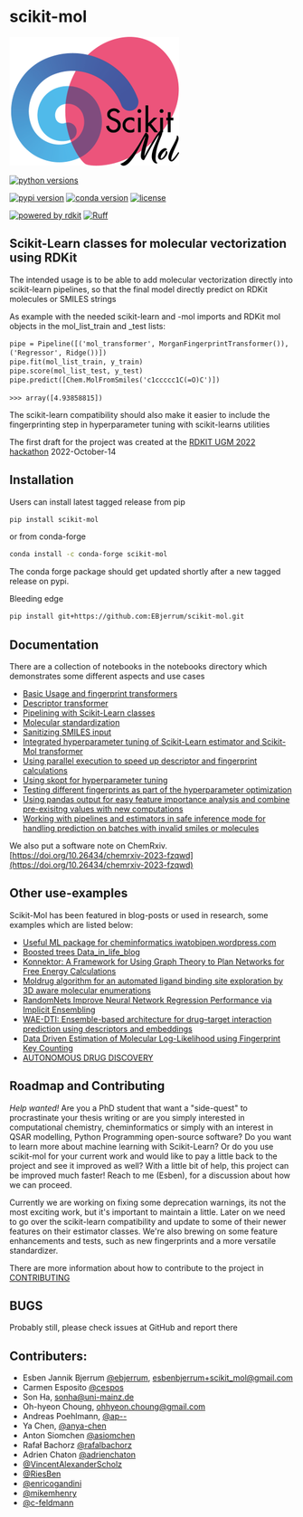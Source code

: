 # scikit-mol


<img src="https://github.com/EBjerrum/scikit-mol/blob/30c74b3648c0087bdb1b659bc67ba757d7498e9a/ressources/logo/ScikitMol_Logo_LightBG_300px.png?raw=true" alt="Fancy logo">

[![python versions](https://shields.io/badge/python-3.9%20%7C%203.10%20%7C%203.11%20%7C%203.12%20%7C%203.13-blue)]()

[![pypi version](https://img.shields.io/pypi/v/scikit-mol.svg)](https://pypi.org/project/scikit-mol/)
[![conda version](https://img.shields.io/conda/vn/conda-forge/scikit-mol.svg)](https://anaconda.org/conda-forge/scikit-mol)
[![license](https://img.shields.io/pypi/l/scikit-mol)](#)

[![powered by rdkit](https://img.shields.io/badge/Powered%20by-RDKit-3838ff.svg?logo=data:image/png;base64,iVBORw0KGgoAAAANSUhEUgAAABAAAAAQBAMAAADt3eJSAAAABGdBTUEAALGPC/xhBQAAACBjSFJNAAB6JgAAgIQAAPoAAACA6AAAdTAAAOpgAAA6mAAAF3CculE8AAAAFVBMVEXc3NwUFP8UPP9kZP+MjP+0tP////9ZXZotAAAAAXRSTlMAQObYZgAAAAFiS0dEBmFmuH0AAAAHdElNRQfmAwsPGi+MyC9RAAAAQElEQVQI12NgQABGQUEBMENISUkRLKBsbGwEEhIyBgJFsICLC0iIUdnExcUZwnANQWfApKCK4doRBsKtQFgKAQC5Ww1JEHSEkAAAACV0RVh0ZGF0ZTpjcmVhdGUAMjAyMi0wMy0xMVQxNToyNjo0NyswMDowMDzr2J4AAAAldEVYdGRhdGU6bW9kaWZ5ADIwMjItMDMtMTFUMTU6MjY6NDcrMDA6MDBNtmAiAAAAAElFTkSuQmCC)](https://www.rdkit.org/)
[![Ruff](https://img.shields.io/endpoint?url=https://raw.githubusercontent.com/astral-sh/ruff/main/assets/badge/v2.json)](https://github.com/astral-sh/ruff)

## Scikit-Learn classes for molecular vectorization using RDKit

The intended usage is to be able to add molecular vectorization directly into scikit-learn pipelines, so that the final model directly predict on RDKit molecules or SMILES strings

As example with the needed scikit-learn and -mol imports and RDKit mol objects in the mol_list_train and \_test lists:

    pipe = Pipeline([('mol_transformer', MorganFingerprintTransformer()), ('Regressor', Ridge())])
    pipe.fit(mol_list_train, y_train)
    pipe.score(mol_list_test, y_test)
    pipe.predict([Chem.MolFromSmiles('c1ccccc1C(=O)C')])

    >>> array([4.93858815])

The scikit-learn compatibility should also make it easier to include the fingerprinting step in hyperparameter tuning with scikit-learns utilities

The first draft for the project was created at the [RDKIT UGM 2022 hackathon](https://github.com/rdkit/UGM_2022) 2022-October-14

## Installation

Users can install latest tagged release from pip

```sh
pip install scikit-mol
```

or from conda-forge

```sh
conda install -c conda-forge scikit-mol
```
The conda forge package should get updated shortly after a new tagged release on pypi.

Bleeding edge

```sh
pip install git+https://github.com:EBjerrum/scikit-mol.git
```
## Documentation

There are a collection of notebooks in the notebooks directory which demonstrates some different aspects and use cases

- [Basic Usage and fingerprint transformers](https://github.com/EBjerrum/scikit-mol/tree/main/notebooks/01_basic_usage.ipynb)
- [Descriptor transformer](https://github.com/EBjerrum/scikit-mol/tree/main/notebooks/02_descriptor_transformer.ipynb)
- [Pipelining with Scikit-Learn classes](https://github.com/EBjerrum/scikit-mol/tree/main/notebooks/03_example_pipeline.ipynb)
- [Molecular standardization](https://github.com/EBjerrum/scikit-mol/tree/main/notebooks/04_standardizer.ipynb)
- [Sanitizing SMILES input](https://github.com/EBjerrum/scikit-mol/tree/main/notebooks/05_smiles_sanitaztion.ipynb)
- [Integrated hyperparameter tuning of Scikit-Learn estimator and Scikit-Mol transformer](https://github.com/EBjerrum/scikit-mol/tree/main/notebooks/06_hyperparameter_tuning.ipynb)
- [Using parallel execution to speed up descriptor and fingerprint calculations](https://github.com/EBjerrum/scikit-mol/tree/main/notebooks/07_parallel_transforms.ipynb)
- [Using skopt for hyperparameter tuning](https://github.com/EBjerrum/scikit-mol/tree/main/notebooks/08_external_library_skopt.ipynb)
- [Testing different fingerprints as part of the hyperparameter optimization](https://github.com/EBjerrum/scikit-mol/blob/main/notebooks/09_Combinatorial_Method_Usage_with_FingerPrint_Transformers.ipynb)
- [Using pandas output for easy feature importance analysis and combine pre-exisitng values with new computations](https://github.com/EBjerrum/scikit-mol/blob/main/notebooks/10_pipeline_pandas_output.ipynb)
- [Working with pipelines and estimators in safe inference mode for handling prediction on batches with invalid smiles or molecules](https://github.com/EBjerrum/scikit-mol/blob/main/notebooks/11_safe_inference.ipynb)

We also put a software note on ChemRxiv. [https://doi.org/10.26434/chemrxiv-2023-fzqwd](https://doi.org/10.26434/chemrxiv-2023-fzqwd)

## Other use-examples

Scikit-Mol has been featured in blog-posts or used in research, some examples which are listed below:

- [Useful ML package for cheminformatics iwatobipen.wordpress.com](https://iwatobipen.wordpress.com/2023/11/12/useful-ml-package-for-cheminformatics-rdkit-cheminformatics-ml/)
- [Boosted trees Data_in_life_blog](https://jhylin.github.io/Data_in_life_blog/posts/19_ML2-3_Boosted_trees/1_adaboost_xgb.html)
- [Konnektor: A Framework for Using Graph Theory to Plan Networks for Free Energy Calculations](https://pubs.acs.org/doi/abs/10.1021/acs.jcim.4c01710)
- [Moldrug algorithm for an automated ligand binding site exploration by 3D aware molecular enumerations](https://chemrxiv.org/engage/chemrxiv/article-details/67688633fa469535b97c1b73)
- [RandomNets Improve Neural Network Regression Performance via Implicit Ensembling](https://chemrxiv.org/engage/chemrxiv/article-details/67656cfa81d2151a02603f48)
- [WAE-DTI: Ensemble-based architecture for drug–target interaction prediction using descriptors and embeddings](https://www.sciencedirect.com/science/article/pii/S2352914824001618)
- [Data Driven Estimation of Molecular Log-Likelihood using Fingerprint Key Counting](https://chemrxiv.org/engage/chemrxiv/article-details/661402ee21291e5d1d646651)
- [AUTONOMOUS DRUG DISCOVERY](https://www.proquest.com/openview/3e830e36bc618f263905a99e787c66c6/1?pq-origsite=gscholar&cbl=18750&diss=y)

## Roadmap and Contributing

_Help wanted!_ Are you a PhD student that want a "side-quest" to procrastinate your thesis writing or are you simply interested in computational chemistry, cheminformatics or simply with an interest in QSAR modelling, Python Programming open-source software? Do you want to learn more about machine learning with Scikit-Learn? Or do you use scikit-mol for your current work and would like to pay a little back to the project and see it improved as well?
With a little bit of help, this project can be improved much faster! Reach to me (Esben), for a discussion about how we can proceed.

Currently we are working on fixing some deprecation warnings, its not the most exciting work, but it's important to maintain a little. Later on we need to go over the scikit-learn compatibility and update to some of their newer features on their estimator classes. We're also brewing on some feature enhancements and tests, such as new fingerprints and a more versatile standardizer.

There are more information about how to contribute to the project in [CONTRIBUTING](CONTRIBUTING.md)

## BUGS

Probably still, please check issues at GitHub and report there

## Contributers:

- Esben Jannik Bjerrum [@ebjerrum](https://github.com/ebjerrum), esbenbjerrum+scikit_mol@gmail.com
- Carmen Esposito [@cespos](https://github.com/cespos)
- Son Ha, sonha@uni-mainz.de
- Oh-hyeon Choung, ohhyeon.choung@gmail.com
- Andreas Poehlmann, [@ap--](https://github.com/ap--)
- Ya Chen, [@anya-chen](https://github.com/anya-chen)
- Anton Siomchen [@asiomchen](https://github.com/asiomchen)
- Rafał Bachorz [@rafalbachorz](https://github.com/rafalbachorz)
- Adrien Chaton [@adrienchaton](https://github.com/adrienchaton)
- [@VincentAlexanderScholz](https://github.com/VincentAlexanderScholz)
- [@RiesBen](https://github.com/RiesBen)
- [@enricogandini](https://github.com/enricogandini)
- [@mikemhenry](https://github.com/mikemhenry)
- [@c-feldmann](https://github.com/c-feldmann)
